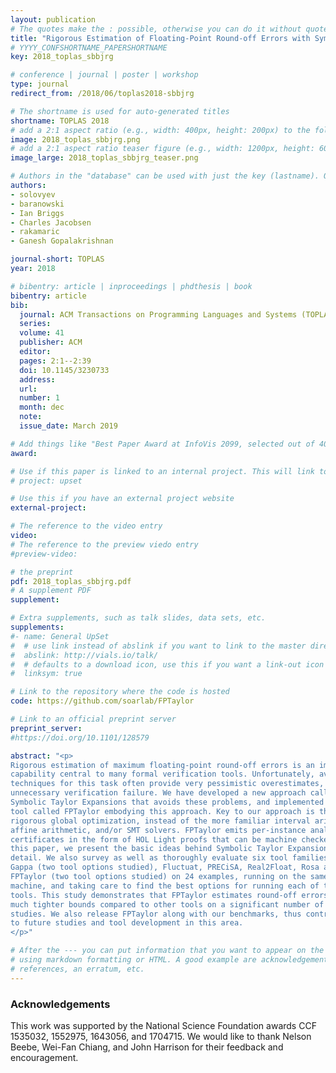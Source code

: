 ```yaml
---
layout: publication
# The quotes make the : possible, otherwise you can do it without quotes
title: "Rigorous Estimation of Floating-Point Round-off Errors with Symbolic Taylor Expansions"
# YYYY_CONFSHORTNAME_PAPERSHORTNAME
key: 2018_toplas_sbbjrg

# conference | journal | poster | workshop
type: journal
redirect_from: /2018/06/toplas2018-sbbjrg

# The shortname is used for auto-generated titles
shortname: TOPLAS 2018
# add a 2:1 aspect ratio (e.g., width: 400px, height: 200px) to the folder /assets/images/papers/
image: 2018_toplas_sbbjrg.png
# add a 2:1 aspect ratio teaser figure (e.g., width: 1200px, height: 600px) to the folder /assets/images/papers/
image_large: 2018_toplas_sbbjrg_teaser.png

# Authors in the "database" can be used with just the key (lastname). Others can be written properly.
authors:
- solovyev
- baranowski
- Ian Briggs
- Charles Jacobsen
- rakamaric
- Ganesh Gopalakrishnan

journal-short: TOPLAS
year: 2018

# bibentry: article | inproceedings | phdthesis | book
bibentry: article
bib:
  journal: ACM Transactions on Programming Languages and Systems (TOPLAS)
  series:
  volume: 41
  publisher: ACM
  editor:
  pages: 2:1--2:39
  doi: 10.1145/3230733
  address:
  url:
  number: 1
  month: dec
  note:
  issue_date: March 2019

# Add things like "Best Paper Award at InfoVis 2099, selected out of 4000 submissions"
award:

# Use if this paper is linked to an internal project. This will link to the project site
# project: upset

# Use this if you have an external project website
external-project:

# The reference to the video entry
video:
# The reference to the preview viedo entry
#preview-video:

# the preprint
pdf: 2018_toplas_sbbjrg.pdf
# A supplement PDF
supplement: 

# Extra supplements, such as talk slides, data sets, etc.
supplements:
#- name: General UpSet
#  # use link instead of abslink if you want to link to the master directory
#  abslink: http://vials.io/talk/
#  # defaults to a download icon, use this if you want a link-out icon
#  linksym: true

# Link to the repository where the code is hosted
code: https://github.com/soarlab/FPTaylor

# Link to an official preprint server
preprint_server: 
#https://doi.org/10.1101/128579

abstract: "<p>
Rigorous estimation of maximum floating-point round-off errors is an important
capability central to many formal verification tools. Unfortunately, available
techniques for this task often provide very pessimistic overestimates, causing
unnecessary verification failure. We have developed a new approach called
Symbolic Taylor Expansions that avoids these problems, and implemented a new
tool called FPTaylor embodying this approach. Key to our approach is the use of
rigorous global optimization, instead of the more familiar interval arithmetic,
affine arithmetic, and/or SMT solvers. FPTaylor emits per-instance analysis
certificates in the form of HOL Light proofs that can be machine checked.  In
this paper, we present the basic ideas behind Symbolic Taylor Expansions in
detail. We also survey as well as thoroughly evaluate six tool families, namely
Gappa (two tool options studied), Fluctuat, PRECiSA, Real2Float, Rosa and
FPTaylor (two tool options studied) on 24 examples, running on the same
machine, and taking care to find the best options for running each of these
tools. This study demonstrates that FPTaylor estimates round-off errors within
much tighter bounds compared to other tools on a significant number of case
studies. We also release FPTaylor along with our benchmarks, thus contributing
to future studies and tool development in this area.
</p>"

# After the --- you can put information that you want to appear on the website
# using markdown formatting or HTML. A good example are acknowledgements, extra
# references, an erratum, etc.
---
```

### Acknowledgements

This work was supported by the National Science Foundation awards CCF 1535032,
1552975, 1643056, and 1704715.  We would like to thank Nelson Beebe, Wei-Fan
Chiang, and John Harrison for their feedback and encouragement.


